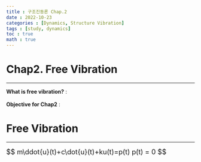 ```yaml
---
title : 구조진동론 Chap.2
date : 2022-10-23
categories : [Dynamics, Structure Vibration]
tags : [study, dynamics]
toc : true
math : true
---
```


# Chap2. Free Vibration
---

> 
**What is free vibration?** :  
<br>
**Objective for Chap2** :


# Free Vibration
---

<div class="text_center">
    <span style="font-size:130%">
        $$  
        m\ddot{u}(t)+c\dot{u}(t)+ku(t)=p(t)
        p(t) = 0
        $$
    </span>
</div>
